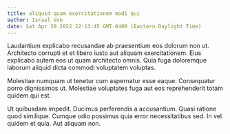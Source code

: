 ```yaml
---
title: aliquid quam exercitationem modi qui
author: Israel Von
date: Sat Apr 30 2022 22:13:45 GMT-0400 (Eastern Daylight Time)
---
```

Laudantium explicabo recusandae ab praesentium eos dolorum non ut. Architecto corrupti et et libero iusto aut aliquam exercitationem. Eius explicabo autem eos ut quam architecto omnis. Quia fuga doloremque laborum aliquid dicta commodi voluptatem voluptas.

 Molestiae numquam ut tenetur cum aspernatur esse eaque. Consequatur porro dignissimos ut. Molestiae voluptates fuga aut eos reprehenderit totam quidem qui est.

 Ut quibusdam impedit. Ducimus perferendis a accusantium. Quasi ratione quod similique. Cumque odio possimus quia error necessitatibus sed. In vel quidem et quia. Aut aliquam non.